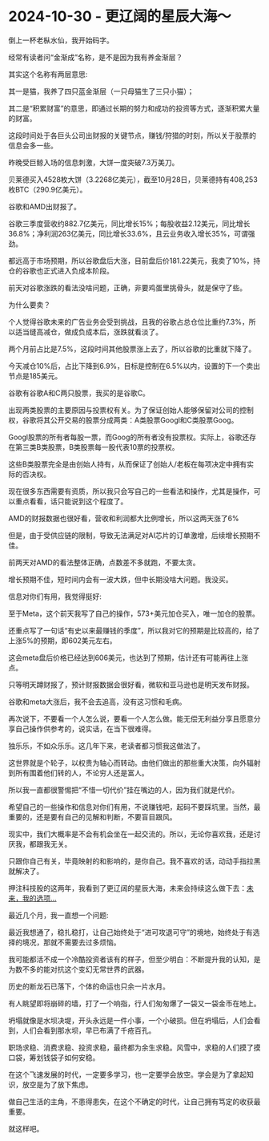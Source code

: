 # 2024-10-30 - 更辽阔的星辰大海～

倒上一杯老枞水仙，我开始码字。

经常有读者问“金渐成”名称，是不是因为我有养金渐层？

其实这个名称有两层意思:

其一是猫，我养了四只蓝金渐层（一只母猫生了三只小猫）；

其二是“积累财富”的意思，即通过长期的努力和成功的投资等方式，逐渐积累大量的财富。

这段时间处于各巨头公司出财报的关键节点，赚钱/狩猎的时刻，所以关于股票的信息会多一些。

昨晚受巨鲸入场的信息刺激，大饼一度突破7.3万美刀。

贝莱德买入4528枚大饼（3.2268亿美元），截至10月28日，贝莱德持有408,253枚BTC（290.9亿美元）。

谷歌和AMD出财报了。

谷歌三季度营收约882.7亿美元，同比增长15%；每股收益2.12美元，同比增长36.8%；净利润263亿美元，同比增长33.6%，且云业务收入增长35%，可谓强劲。

都远高于市场预期，所以谷歌盘后大涨，目前盘后价181.22美元，我卖了10%，持仓的谷歌也正式进入负成本阶段。

前天对谷歌涨跌的看法没啥问题，正确，非要鸡蛋里挑骨头，就是保守了些。

为什么要卖？

个人觉得谷歌未来的广告业务会受到挑战，且我的谷歌占总仓位比重约7.3%，所以适当缝高减仓，做成负成本后，涨跌就看淡了。

两个月前占比是7.5%，这段时间其他股票涨上去了，所以谷歌的比重就下降了。

今天减仓10%后，占比下降到6.9%，目标是控制在6.5%以内，设置的下一个卖出节点是185美元。

谷歌有谷歌A和C两只股票，我买的是谷歌C。

出现两类股票的主要原因与投票权有关。为了保证创始人能够保留对公司的控制权，谷歌将其公开交易的股票分成两类：A类股票Googl和C类股票Goog。

Googl股票的所有者每股一票，而Goog的所有者没有投票权。实际上，谷歌还存在第三类B类股票，B类股票每一股代表10票的投票权。

这些B类股票完全是由创始人持有，从而保证了创始人/老板在每项决定中拥有实际的否决权。

现在很多东西需要有资质，所以我只会写自己的一些看法和操作，尤其是操作，可以重点看看，话只能说到这个程度了。

AMD的财报数据也很好看，营收和利润都大比例增长，所以这两天涨了6%

但是，由于受供应链的限制，导致无法满足对AI芯片的订单激增，后续增长预期不佳。

前两天对AMD的看法整体正确，点数差不多就跑，不要太贪。

增长预期不佳，短时间内会有一波大跌，但中长期没啥大问题。我没买。

信息对你们有用，我觉得挺好:



至于Meta，这个前天我写了自己的操作，573+美元加仓买入，唯一加仓的股票。

还重点写了一句话“有史以来最赚钱的季度”，所以我对它的预期是比较高的，给了上涨5%的预期，即602美元左右。

这会meta盘后价格已经达到606美元，也达到了预期，估计还有可能再往上涨点。

只等明天蹲财报了，预计财报数据会很好看，微软和亚马逊也是明天发布财报。

谷歌和meta大涨后，我不会去追高，没有这习惯和毛病。

再次说下，不要看一个人怎么说，要看一个人怎么做。能无偿无利益分享且愿意分享自己操作供参考的，说实话，在当下很难得。

独乐乐，不如众乐乐。这几年下来，老读者都习惯我这做法了。

这世界就是个轮子，以权贵为轴心而转动。由他们做出的那些重大决策，向外辐射到所有围着他们转的人，不论穷人还是富人。

所以我一直都很警惕把“不惜一切代价”挂在嘴边的人，因为我们就是代价。

希望自己的一些操作和信息对你们有用，不说赚钱吧，起码不要踩坑里。当然，最重要的，还是要有自己的见解和判断，不要盲目跟风。

现实中，我们大概率是不会有机会坐在一起交流的。所以，无论你喜欢我，还是讨厌我，都跟我无关。

只跟你自己有关，毕竟映射的和影响的，是你自己。我不喜欢的话，动动手指拉黑就解决了。

押注科技股的这两年，我看到了更辽阔的星辰大海，未来会持续这么做下去：[未来，我的选项…](http://mp.weixin.qq.com/s?__biz=Mzg2NTkwNTM4MA==&mid=2247484324&idx=1&sn=c8fabf3d6ea3dadd3fb35861e6b45a7d&chksm=ce53bc2ff9243539322c6534ca887c922d259f4b059528f47094e4af63671157b92427582c3e&scene=21#wechat_redirect)

最近几个月，我一直想一个问题:



最近我想通了，稳扎稳打，让自己始终处于“进可攻退可守”的境地，始终处于有选择的境况，那就不需要去过多烦恼。

我可能都活不成一个冷酷投资者该有的样子，但至少明白：不断提升我的认知，是为数不多的能对抗这个变幻无常世界的武器。

历史的断龙石已落下，个体的命运也只余一片水月。

有人眺望即将崩碎的墙，打了一个响指，行人们匆匆爆了一袋又一袋金币在地上。

坍塌就像是水坝决堤，开头永远是一件小事，一个小破损。但在坍塌后，人们会看到，人们会看到那水坝，早已布满了千疮百孔。

职场求稳、消费求稳、投资求稳，最终都为余生求稳。风雪中，求稳的人们摸了摸口袋，筹划钱袋子如何安稳。

在这个飞速发展的时代，一定要多学习，也一定要学会放空。学会是为了拿起知识，放空是为了放下焦虑。

做自己生活的主角，不患得患失，在这个不确定的时代，让自己拥有笃定的收获最重要。

就这样吧。